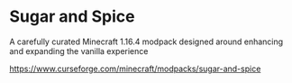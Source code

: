 # Sugar and Spice
A carefully curated Minecraft 1.16.4 modpack designed around enhancing and expanding the vanilla experience

https://www.curseforge.com/minecraft/modpacks/sugar-and-spice
